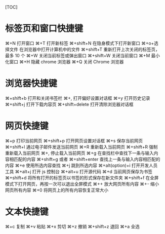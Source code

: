 [TOC]

# 标签页和窗口快捷键

⌘+N 打开窗口
⌘+T 打开新标签
⌘+shift+N 在隐身模式下打开新窗口
⌘+o+选择文件 在浏览器中打开计算机中的文件
⌘+shift+T 重新打开上次关闭的标签页，最多 10 个
⌘+W 关闭当前标签或弹出窗口
⌘+shift+W 关闭当前窗口
⌘+M 最小化窗口
⌘+H 隐藏 chrome 浏览器
⌘+Q 关闭 Chrome 浏览器

# 浏览器快捷键

⌘+shift+b 打开和关闭书签栏
⌘+, 打开偏好设置对话框
⌘+y 打开历史记录
⌘+shift+j 打开下载内容页
⌘+shift+delete 打开清除浏览器对话框

# 网页快捷键

⌘+p 打印当前网页
⌘+shift+p 打开网页设置对话框
⌘+s 保存当前网页
⌘+shift+l 通过电子邮件发送当前网页
⌘+R 重新载入当前网页
⌘+shift+R 强制重新载入当前网页
⌘+, 停止载入当前网页
⌘+g 在查找栏中查找下一条与输入内容相匹配的内容
⌘+shift+g 或者 ⌘+shift+enter 查找上一条与输入内容相匹配的内容
⌘+e 使用所选内容查找
⌘+j 跳到所选内容
⌘+alt(option)+i 打开开发人员工具
⌘+alt+j 打开 js 控制台
⌘+alt+u 打开源代码
⌘+d 当前网页保存为书签
⌘+shift+d 将所有打开的标签页以书签的形式保存在新文件夹
⌘+shift+f 在全屏模式下打开网页，再按一次可以退出全屏模式
⌘++ 放大网页所有内容
⌘+- 缩小网页所有内容
⌘+0 将网页上的所有内容恢复正常大小

# 文本快捷键

⌘+c 复制
⌘+v 粘贴
⌘+x 剪切
⌘+z 撤销
⌘+shift+z 退回
⌘+a 全选
